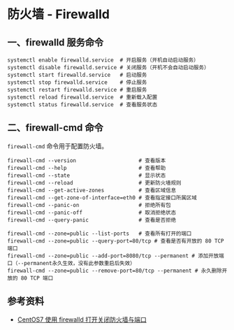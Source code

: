 # 防火墙 - Firewalld

## 一、firewalld 服务命令

```shell
systemctl enable firewalld.service  # 开启服务（开机自动启动服务）
systemctl disable firewalld.service # 关闭服务（开机不会自动启动服务）
systemctl start firewalld.service   # 启动服务
systemctl stop firewalld.service    # 停止服务
systemctl restart firewalld.service # 重启服务
systemctl reload firewalld.service  # 重新载入配置
systemctl status firewalld.service  # 查看服务状态
```

## 二、firewall-cmd 命令

`firewall-cmd` 命令用于配置防火墙。

```shell
firewall-cmd --version                    # 查看版本
firewall-cmd --help                       # 查看帮助
firewall-cmd --state                      # 显示状态
firewall-cmd --reload                     # 更新防火墙规则
firewall-cmd --get-active-zones           # 查看区域信息
firewall-cmd --get-zone-of-interface=eth0 # 查看指定接口所属区域
firewall-cmd --panic-on                   # 拒绝所有包
firewall-cmd --panic-off                  # 取消拒绝状态
firewall-cmd --query-panic                # 查看是否拒绝

firewall-cmd --zone=public --list-ports   # 查看所有打开的端口
firewall-cmd --zone=public --query-port=80/tcp # 查看是否有开放的 80 TCP 端口
firewall-cmd --zone=public --add-port=8080/tcp --permanent # 添加开放端口（--permanent永久生效，没有此参数重启后失效）
firewall-cmd --zone=public --remove-port=80/tcp --permanent # 永久删除开放的 80 TCP 端口
```

## 参考资料

- [CentOS7 使用 firewalld 打开关闭防火墙与端口](https://www.cnblogs.com/moxiaoan/p/5683743.html)